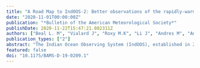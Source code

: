 ```yaml
---
title: "A Road Map to IndOOS-2: Better observations of the rapidly-warming Indian Ocean"
date: "2020-11-01T00:00:00Z"
publication: "*Bulletin of the American Meteorological Society*"
publishDate: 2020-11-22T15:47:21.082311Z
authors: ["Beal L. M", "Vialard J", "Roxy M.K", "Li J", "Andres M", "Annamalai H", "Feng M", "Han W", "Hood R", "Lee T", "Lengaigne Matthieu", "Lumpkin R", "Masumoto Y", "McPhaden M.J", "Ravichandran M", "Shinoda T", "Sloyan B.M", "Strutton P.G", "Subramanian A.C", "Tozuka T", "Ummenhofer C.C", "Unnikrishnan A.S", "Wiggert J", "Yu L", "Cheng L", "Desbruyères Damien", "Parvathi V"] 
publication_types: ["2"]
abstract: "The Indian Ocean Observing System (IndOOS), established in 2006, is a multinational network of sustained oceanic measurements that underpin understanding and forecasting of weather and climate for the Indian Ocean region and beyond. Almost one-third of humanity lives around the Indian Ocean, many in countries dependent on fisheries and rain-fed agriculture that are vulnerable to climate variability and extremes. The Indian Ocean alone has absorbed a quarter of the global oceanic heat uptake over the last two decades and the fate of this heat and its impact on future change is unknown. Climate models project accelerating sea level rise, more frequent extremes in monsoon rainfall, and decreasing oceanic productivity. In view of these new scientific challenges, a 3-yr international review of the IndOOS by more than 60 scientific experts now highlights the need for an enhanced observing network that can better meet societal challenges, and provide more reliable forecasts. Here we present core findings from this review, including the need for 1) chemical, biological, and ecosystem measurements alongside physical parameters; 2) expansion into the western tropics to improve understanding of the monsoon circulation; 3) better-resolved upper ocean processes to improve understanding of air–sea coupling and yield better subseasonal to seasonal predictions; and 4) expansion into key coastal regions and the deep ocean to better constrain the basinwide energy budget. These goals will require new agreements and partnerships with and among Indian Ocean rim countries, creating opportunities for them to enhance their monitoring and forecasting capacity as part of IndOOS-2."
featured: false
doi: "10.1175/BAMS-D-19-0209.1"
---
```

